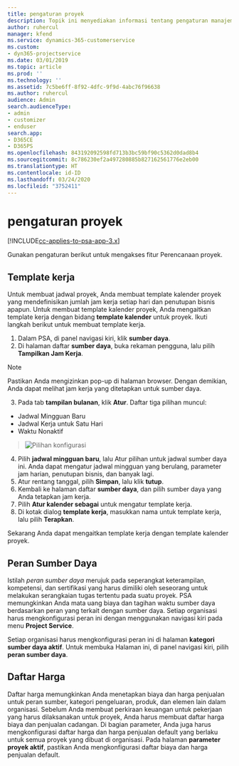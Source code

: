 ```yaml
---
title: pengaturan proyek
description: Topik ini menyediakan informasi tentang pengaturan manajemen proyek.
author: ruhercul
manager: kfend
ms.service: dynamics-365-customerservice
ms.custom:
- dyn365-projectservice
ms.date: 03/01/2019
ms.topic: article
ms.prod: ''
ms.technology: ''
ms.assetid: 7c5be6ff-8f92-4dfc-9f9d-4abc76f96638
ms.author: ruhercul
audience: Admin
search.audienceType:
- admin
- customizer
- enduser
search.app:
- D365CE
- D365PS
ms.openlocfilehash: 843192092598fd713b3bc59bf90c5362d0dad8b4
ms.sourcegitcommit: 8c786230ef2a497280885b827162561776e2eb00
ms.translationtype: HT
ms.contentlocale: id-ID
ms.lasthandoff: 03/24/2020
ms.locfileid: "3752411"
---
```

# <a name="project-settings"></a>pengaturan proyek

[!INCLUDE[cc-applies-to-psa-app-3.x](../includes/cc-applies-to-psa-app-3x.md)]

Gunakan pengaturan berikut untuk mengakses fitur Perencanaan proyek.

## <a name="work-template"></a>Template kerja

Untuk membuat jadwal proyek, Anda membuat template kalender proyek yang mendefinisikan jumlah jam kerja setiap hari dan penutupan bisnis apapun. Untuk membuat template kalender proyek, Anda mengaitkan template kerja dengan bidang **template kalender** untuk proyek. Ikuti langkah berikut untuk membuat template kerja.

1. Dalam PSA, di panel navigasi kiri, klik **sumber daya**. 
2. Di halaman daftar **sumber daya**, buka rekaman pengguna, lalu pilih **Tampilkan Jam Kerja**.

  > [!NOTE]
  > Pastikan Anda mengizinkan pop-up di halaman browser. Dengan demikian, Anda dapat melihat jam kerja yang ditetapkan untuk sumber daya.
  
3. Pada tab **tampilan bulanan**, klik **Atur**. Daftar tiga pilihan muncul: 

  - Jadwal Mingguan Baru
  - Jadwal Kerja untuk Satu Hari
  - Waktu Nonaktif

> ![Pilihan konfigurasi](media/project-13.png)

4. Pilih **jadwal mingguan baru**, lalu Atur pilihan untuk jadwal sumber daya ini. Anda dapat mengatur jadwal mingguan yang berulang, parameter jam harian, penutupan bisnis, dan banyak lagi.
5. Atur rentang tanggal, pilih **Simpan**, lalu klik **tutup**. 
6. Kembali ke halaman daftar **sumber daya**, dan pilih sumber daya yang Anda tetapkan jam kerja. 
7. Pilih **Atur kalender sebagai** untuk mengatur template kerja. 
8. Di kotak dialog **template kerja**, masukkan nama untuk template kerja, lalu pilih **Terapkan**. 

Sekarang Anda dapat mengaitkan template kerja dengan template kalender proyek.

## <a name="resource-roles"></a>Peran Sumber Daya

Istilah *peran sumber daya* merujuk pada seperangkat keterampilan, kompetensi, dan sertifikasi yang harus dimiliki oleh seseorang untuk melakukan serangkaian tugas tertentu pada suatu proyek. PSA memungkinkan Anda mata uang biaya dan tagihan waktu sumber daya berdasarkan peran yang terkait dengan sumber daya. Setiap organisasi harus mengkonfigurasi peran ini dengan menggunakan navigasi kiri pada menu **Project Service**.

Setiap organisasi harus mengkonfigurasi peran ini di halaman **kategori sumber daya aktif**. Untuk membuka Halaman ini, di panel navigasi kiri, pilih **peran sumber daya**.

## <a name="price-lists"></a>Daftar Harga

Daftar harga memungkinkan Anda menetapkan biaya dan harga penjualan untuk peran sumber, kategori pengeluaran, produk, dan elemen lain dalam organisasi. Sebelum Anda membuat perkiraan keuangan untuk pekerjaan yang harus dilaksanakan untuk proyek, Anda harus membuat daftar harga biaya dan penjualan cadangan. Di bagian parameter, Anda juga harus mengkonfigurasi daftar harga dan harga penjualan default yang berlaku untuk semua proyek yang dibuat di organisasi. Pada halaman **parameter proyek aktif**, pastikan Anda mengkonfigurasi daftar biaya dan harga penjualan default.
